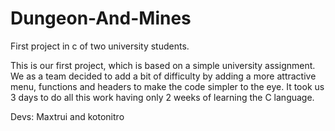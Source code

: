 # Dungeon-And-Mines
First project in c of two university students. 

This is our first project, which is based on a simple university assignment. We as a team decided to add a bit of difficulty by adding a more attractive menu, functions and headers to make the code simpler to the eye. It took us 3 days to do all this work having only 2 weeks of learning the C language.

Devs:
Maxtrui and kotonitro
